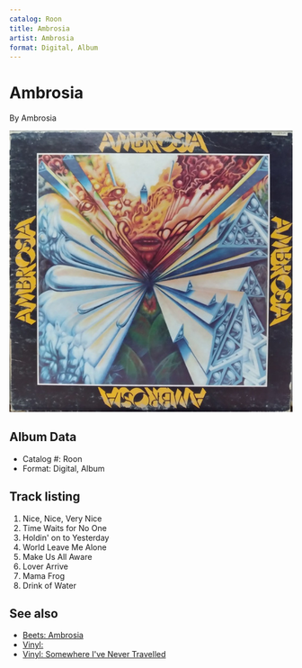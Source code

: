```yaml
---
catalog: Roon
title: Ambrosia
artist: Ambrosia
format: Digital, Album
---
```


# Ambrosia

By Ambrosia

![](../../assets/albumcovers/Ambrosia-Ambrosia.png)

## Album Data

- Catalog #: Roon
- Format: Digital, Album


## Track listing


1. Nice, Nice, Very Nice
2. Time Waits for No One
3. Holdin' on to Yesterday
4. World Leave Me Alone
5. Make Us All Aware
6. Lover Arrive
7. Mama Frog
8. Drink of Water


## See also

- [Beets: Ambrosia](../../Beets/Ambrosia/Ambrosia.md)
- [Vinyl: ](../../Vinyl/Ambrosia/Ambrosia.md)
- [Vinyl: Somewhere I've Never Travelled](../../Vinyl/Ambrosia/Somewhere_Ive_Never_Travelled.md)
